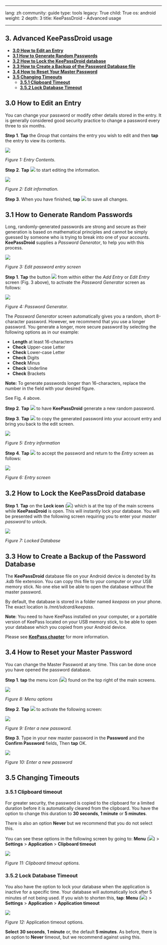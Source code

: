 

---

lang: zh
community: guide
type: tools
legacy: True
child: True
os: android
weight: 2
depth: 3
title: KeePassDroid - Advanced usage

---

## 3. Advanced KeePassDroid usage

- [**3.0 How to Edit an Entry**](#3.0)
- [**3.1 How to Generate Random Passwords**](#3.1)
- [**3.2 How to Lock the KeePassDroid database**](#3.2)
- [**3.3 How to Create a Backup of the Password Database file**](#3.3)
- [**3.4 How to Reset Your Master Password**](#3.4)
- [**3.5 Changing Timeouts**](#3.5)
    - [**3.5.1 Clipboard Timeout**](#3.5.1)
    - [**3.5.2 Lock Database Timeout**](#3.5.2)
    

<a name="3.0"></a>
## 3.0 How to Edit an Entry ##

You can change your password or modify other details stored in the entry. It is generally considered good security practice to change a password every three to six months.

**Step 1**. **Tap** the *Group* that contains the entry you wish to edit and then **tap** the entry to view its contents.

![](/sbox/screen/keepassdroid-en-1/020.png)

*Figure 1: Entry Contents.*

**Step 2**. **Tap** ![](/sbox/screen/keepassdroid-en-1/021.png) to start editing the information. 

![](/sbox/screen/keepassdroid-en-1/023.png)

*Figure 2: Edit information.*

**Step 3**. When you have finished, **tap** ![](/sbox/screen/keepassdroid-en-1/022.png) to save all changes.


<a name="3.1"></a>
## 3.1 How to Generate Random Passwords ##

Long, randomly-generated passwords are strong and secure as their generation is based on mathematical principles and cannot be simply guessed by someone who is trying to break into one of your accounts. **KeePassDroid** supplies a *Password Generator*, to help you with this process. 

![](/sbox/screen/keepassdroid-en-1/024.png)

*Figure 3: Edit password entry screen*

**Step 1**. **Tap** the button ![](/sbox/screen/keepassdroid-en-1/025.png) from within either the *Add Entry* or *Edit Entry* screen (Fig. 3 above), to activate the *Password Generator* screen as follows:

![](/sbox/screen/keepassdroid-en-1/026.png)

*Figure 4: Password Generator.*

The *Password Generator* screen automatically gives you a random, short 8-character password. However, we recommend that you use a longer password. You generate a longer, more secure password by selecting the following options as in our example: 


- **Length** at least 16-characters
- **Check** Upper-case Letter
- **Check** Lower-case Letter
- **Check** Digits
- **Check** Minus
- **Check** Underline 
- **Check** Brackets

**Note:** To generate passwords longer than 16-characters, replace the number in the field with your desired figure. 

See Fig. 4 above.

**Step 2**. **Tap** ![](/sbox/screen/keepassdroid-en-1/027.png) to have **KeePassDroid** generate a new random password.

**Step 3**. **Tap** ![](/sbox/screen/keepassdroid-en-1/028.png) to copy the generated password into your account entry and bring you back to the edit screen.

![](/sbox/screen/keepassdroid-en-1/029.png)

*Figure 5: Entry information*

**Step 4**. **Tap** ![](/sbox/screen/keepassdroid-en-1/030.png) to accept the password and return to the *Entry* screen as follows:

![](/sbox/screen/keepassdroid-en-1/031.png)

*Figure 6: Entry screen*

<a name="3.2"></a>
## 3.2 How to Lock the KeePassDroid database ##

**Step 1**. **Tap** on the **Lock icon** (![](/sbox/screen/keepassdroid-en-1/032.png)) which is at the top of the main screens while **KeePassDroid** is open. This will instantly lock your database. You will be presented with the following screen requiring you to enter your *master password* to unlock. 

![](/sbox/screen/keepassdroid-en-1/033.png)

*Figure 7: Locked Database*

<a name="3.3"></a>
## 3.3 How to Create a Backup of the Password Database ##

The **KeePassDroid** database file on your Android device is denoted by its *.kdb* file extension. You can copy this file to your computer or your USB memory stick. No one else will be able to open the database without the master password.

By default, the database is stored in a folder named *keepass* on your phone. The exact location is */mnt/sdcard/keepass*.

**Note**: You need to have KeePass installed on your computer, or a portable version of KeePass located on your USB memory stick, to be able to open your database which you copied from your Android device. 

Please see [**KeePass chapter**](/en/keepass_main) for more information.

<a name="3.4"></a>
## 3.4 How to Reset your Master Password ##

You can change the Master Password at any time. This can be done once you have opened the password database.

**Step 1**. **tap** the menu icon (![](/sbox/screen/keepassdroid-en-1/016.png)) found on the top right of the main screens. 

![](/sbox/screen/keepassdroid-en-1/034.png)

*Figure 8: Menu options*

**Step 2**. **Tap** ![](/sbox/screen/keepassdroid-en-1/035.png) to activate the following screen:

![](/sbox/screen/keepassdroid-en-1/036.png)

*Figure 9: Enter a new password.*

**Step 3**. Type in your new master password in the **Password** and the **Confirm Password** fields, Then **tap** OK.

![](/sbox/screen/keepassdroid-en-1/037.png)

*Figure 10: Enter a new password*

<a name="3.5"></a>
## 3.5 Changing Timeouts

<a name="3.5.1"></a>
### 3.5.1 Clipboard timeout

For greater security, the password is copied to the clipboard for a limited duration before it is automatically cleared from the clipboard. You have the option to change this duration to **30 seconds**, **1 minute** or **5 minutes**.

There is also an option **Never** but we recommend that you do not select this.

You can see these options in the following screen by going to: **Menu** (![](/sbox/screen/keepassdroid-en-1/016.png)) > **Settings** > **Application** > **Clipboard timeout**

![](/sbox/screen/keepassdroid-en-1/038.png)

*Figure 11: Clipboard timeout options.*

<a name="3.5.2"></a>
### 3.5.2 Lock Database Timeout

You also have the option to lock your database when the application is inactive for a specific time. Your database will automatically lock after 5 minutes of not being used. If you wish to shorten this, **tap**: **Menu** (![](/sbox/screen/keepassdroid-en-1/016.png)) > **Settings** > **Application** > **Application timeout**


![](/sbox/screen/keepassdroid-en-1/039.png)

*Figure 12:* Application timeout options.

**Select** **30 seconds**, **1 minute** or, the default **5 minutes**. As before, there is an option to **Never** timeout, but we recommend against using this.

